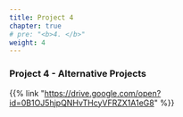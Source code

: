 ```yaml
---
title: Project 4
chapter: true
# pre: "<b>4. </b>"
weight: 4
---
```


### Project 4 - Alternative Projects

{{% link "https://drive.google.com/open?id=0B1OJ5hjpQNHvTHcyVFRZX1A1eG8" %}}
